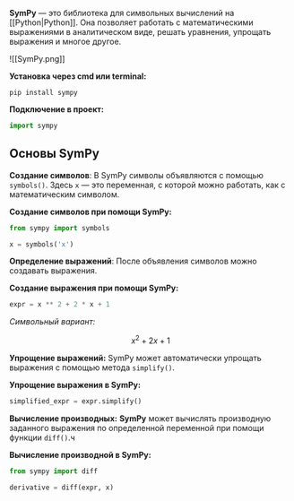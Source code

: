 **SymPy** — это библиотека для символьных вычислений на [[Python|Python]]. Она позволяет работать с математическими выражениями в аналитическом виде, решать уравнения, упрощать выражения и многое другое.

![[SymPy.png]]

**Установка через cmd или terminal:**

```Shell
pip install sympy
```

**Подключение в проект:**

```Python
import sympy
```

## Основы SymPy

**Создание символов**: В SymPy символы объявляются с помощью `symbols()`. Здесь `x` — это переменная, с которой можно работать, как с математическим символом.

**Создание символов при помощи SymPy:**

```Python
from sympy import symbols

x = symbols('x')
```

**Определение выражений**: После объявления символов можно создавать выражения.

**Создание выражения при помощи SymPy:**

```Python
expr = x ** 2 + 2 * x + 1
```

*Символьный вариант:*

$$x^2 + 2x + 1$$

**Упрощение выражений:** SymPy может автоматически упрощать выражения с помощью метода `simplify()`.

**Упрощение выражения в SymPy:**

```Python
simplified_expr = expr.simplify()
```

**Вычисление производных:** **SymPy** может вычислять производную заданного выражения по определенной переменной при помощи функции `diff()`.ч

**Вычисление производной в SymPy:**

```Python
from sympy import diff

derivative = diff(expr, x)
```